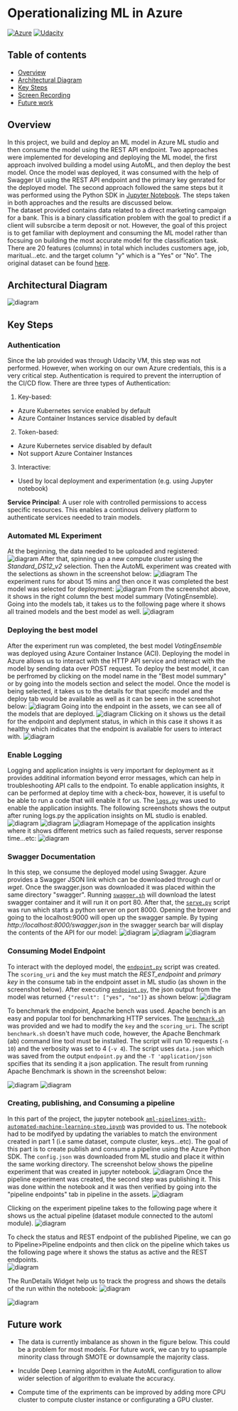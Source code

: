 # Operationalizing ML in Azure
[![Azure](https://img.shields.io/badge/Azure-MLOps-blue)](https://www.udacity.com/course/machine-learning-engineer-for-microsoft-azure-nanodegree--nd00333)
[![Udacity](https://img.shields.io/badge/Udacity-Operationalizing%20ML-blue)](https://www.udacity.com/course/machine-learning-engineer-for-microsoft-azure-nanodegree--nd00333)
## Table of contents
* [Overview](#Overview)
* [Architectural Diagram](#Architectural-Diagram)
* [Key Steps](#Key-Steps)
* [Screen Recording](#Screen-Recording)
* [Future work](#Future-work)


## Overview
In this project, we build and deploy an ML model in Azure ML studio and then consume the model using the REST API endpoint. Two approaches were implemented for developing and deploying the ML model, the first approach involved building a model using AutoML, and then deploy the best model. Once the model was deployed, it was consumed with the help of Swagger UI using the REST API endpoint and the primary key genrated for the deployed model. The second approach followed the same steps but it was performed using the Python SDK in [Jupyter Notebook](aml-pipelines-with-automated-machine-learning-step.ipynb). The steps taken in both approaches and the results are discussed below.
<br>
The dataset provided contains data related to a direct marketing campaign for a bank. This is a binary classification problem with the goal to predict if a client will subsrcibe a term deposit or not. However, the goal of this project is to get familiar with deployment and consuming the ML model rather than focsuing on building the most accurate model for the classification task. There are 20 features (columns) in total which includes customers age, job, maritual...etc. and the target column "y" which is a "Yes" or "No". The original dataset can be found [here](https://archive.ics.uci.edu/ml/datasets/bank+marketing).

## Architectural Diagram
![diagram](img/overview.png)


## Key Steps
### **Authentication**
Since the lab provided was through Udacity VM, this step was not performed. However, when working on our own Azure credentials, this is a very critical step. Authentication is required to prevent  the interruption of the CI/CD flow. There are three types of Authentication:
1. Key-based:
* Azure Kubernetes service enabled by default
* Azure Container Instances service disabled by default

2. Token-based:
* Azure Kubernetes service disabled by default
* Not support Azure Container Instances

3. Interactive:
* Used by local deployment and experimentation (e.g. using Jupyter notebook)


**Service Principal**: A user role with controlled permissions to access specific resources. This enables a continous delivery platform to authenticate services needed to train models. 


### **Automated ML Experiment**
At the beginning, the data needed to be uploaded and registered: 
![diagram](img/registerd_dataset.png)
After that, spinning up a new compute cluster using the _Standard_DS12_v2_ selection.  Then the AutoML experiment was created with the selections as shown in the screenshot below:
![diagram](img/automl_experiment.png)
The experiment runs for about 15 mins and then once it was completed the best model was selected for deployment:
![diagram](img/completed_automl.png)
From the screenshot above, it shows in the right column the best model summary (VotingEnsemble). <br>
Going into the models tab, it takes us to the following page where it shows all trained models and the best model as well.
![diagram](img/best_model.png)

### **Deploying the best model**
After the experiment run was completed, the best model _VotingEnsemble_ was deployed using Azure Container Instance (ACI). Deploying the model in Azure allows us to interact with the HTTP API service and interact with the model by sending data over  POST request. To deploy the best model, it can be perfromed by clicking on the model name in the "Best model summary" or by going into the models section and select the model. Once the model is being selected, it takes us to the details for that specifc model and the deploy tab would be available as well as it can be seen in the screenshot below:
![diagram](img/deploy_model.png)
Going into the endpoint in the assets, we can see all of the models that are deployed.
![diagram](img/deployed_model_1.png)
Clicking on it shows us the detail for the endpoint and deplyment status, in which in this case it shows it as healthy which indicates that the endpoint is available for users to interact with. 
![diagram](img/deployed_model_2.png)



### **Enable Logging**
Logging and application insights is very important for deployment as it provides additinal information beyond error messages, which can help in troubleshooting API calls to the endpoint. To enable application insights, it can be performed at deploy time with a check-box, however, it is useful to be able to run a code that will enable it for us. The [```logs.py```](logs.py) was used to enable the application insights.  The following screenshots shows the output after runing logs.py the application insights on ML studio is enabled. 
![diagram](img/logs.py_output_1.png)
![diagram](img/logs.py_output_2.png)
![diagram](img/enabled_application_insights.png)
Homepage of the application insights where it shows different metrics such as failed requests, server response time...etc:
![diagram](img/application_insights.png)

### **Swagger Documentation**
In this step, we consume the deployed model using Swagger. Azure provides a Swagger JSON link which can be downloaded through _curl_ or _wget_. Once the swagger.json was downloaded it was placed within the same directory "swagger". Running [```swagger.sh```](swagger.sh) will download the latest swagger container and it will run it on port 80. After that, the [```serve.py```](serve.py) script was run which starts a python server on port 8000. 
Opening the brower and going to the localhost:9000 will open up the swagger sample. By typing _http://localhost:8000/swagger.json_ in the swagger search bar will display the contents of the API for our model:
![diagram](img/swagger_api.png)
![diagram](img/get_request.png)
![diagram](img/post_request.png)

### **Consuming Model Endpoint**
To interact with the deployed model, the [```endpoint.py```](endpoint.py) script was created. The ```scoring_uri``` and the ```key``` must match the _REST_endpoint_ and _primary key_ in the consume tab in the endpoint asset in ML studio (as shown in the screenshot below). After executing [```endpoint.py```](endpoint.py), the json output from the model was returned ```{"result": ["yes", "no"]}``` as shown below:
![diagram](img/model_interaction.PNG)

To benchmark the endpoint, Apache bench was used. Apache bench is an easy and popular tool for benchmarking HTTP services. 
The [```benchmark.sh```](benchmark.sh) was provided and we had to modify the ```key``` and the ```scoring_uri```.  The  script ```benchmark.sh``` doesn't have much code, however, the Apache Benchmark (ab) command line tool must be installed. The script will run 10 requests (```-n 10```) and the verbosity was set to 4 (```-v 4```). The script uses ```data.json``` which was saved from the output ```endpoint.py``` and the ```-T 'application/json``` spcifies that its sending it a json application. The result from running Apache Benchmark is shown in the screenshot below: 

![diagram](img/apache_benchmark_output_1.PNG)
![diagram](img/apache_benchmark_output_2.PNG)


### **Creating, publishing, and Consuming a pipeline**
In this part of the project, the jupyter notebook [```aml-pipelines-with-automated-machine-learning-step.ipynb```](aml-pipelines-with-automated-machine-learning-step.ipynb) was provided to us. The notebook had to be modifyed by updating the variables to match the environment created in part 1 (i.e same dataset, compute cluster, keys...etc). The goal of this part is to create publish and consume a pipeline using the Azure Python SDK.
The ```config.json``` was downloaded from ML studio and place it within the same working directory.
The screenshot below shows the pipeline experiment that was created in jupyter notebook.
![diagram](img/pipeline_experiment_created.PNG)
Once the pipeline experiment was created, the second step was publishing it. This was done within the notebook and it was then verified by going into the "pipeline endpoints" tab in pipeline in the assets.
![diagram](img/pipeline_endpoint.PNG)

Clicking on the experiment pipeline takes to the following page where it shows us the actual pipeline (dataset module connected to the automl module).
![diagram](img/bankMarketing_with_automl.PNG)

To check the status and REST endpoint of the published Pipeline, we can go to Pipeline>Pipeline endpoints and then click on the pipeline which takes us the following page where it shows the status as active and the REST endpoints.  
![diagram](img/published_pipeline.PNG)

The RunDetails Widget help us to track the progress and shows the details of the run within the notebook:
![diagram](img/runDetails_widget.PNG)

![diagram](img/complete_pipeline.PNG)



## Future work
* The data is currently imbalance as shown in the figure below. This could be a problem for most models. For future work, we can try to upsample minority class through SMOTE or downsample the majority class.

* Inculde Deep Learning algorithm in the AutoML configuration to allow wider selection of algorithm to evaluate the accuracy.

* Compute time of the expriments can be improved by adding more CPU cluster to compute cluster instance or configurating a GPU cluster.


